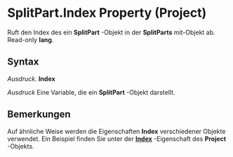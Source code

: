 
# SplitPart.Index Property (Project)

Ruft den Index des ein  **SplitPart** -Objekt in der **SplitParts** mit-Objekt ab. Read-only **lang**.


## Syntax

 _Ausdruck_. **Index**

 _Ausdruck_ Eine Variable, die ein **SplitPart** -Objekt darstellt.


## Bemerkungen

Auf ähnliche Weise werden die Eigenschaften  **Index** verschiedener Objekte verwendet. Ein Beispiel finden Sie unter der **[Index](1213f55b-aca0-76ee-2e8a-2442a2c576e1.md)** -Eigenschaft des **Project** -Objekts.

